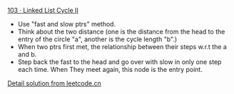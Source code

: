 [103 · Linked List Cycle II](https://www.lintcode.com/problem/103/?_from=ladder&fromId=161)

- Use "fast and slow ptrs" method.
- Think about the two distance (one is the distance from the head to the entry of the circle "a", another is the cycle length "b".)
- When two ptrs first met, the relationship between their steps w.r.t the a and b.
- Step back the fast to the head and go over with slow in only one step each time. When They meet again, this node is the entry point.

[Detail solution from leetcode.cn](https://leetcode-cn.com/problems/linked-list-cycle-ii/solution/linked-list-cycle-ii-kuai-man-zhi-zhen-shuang-zhi-/)


